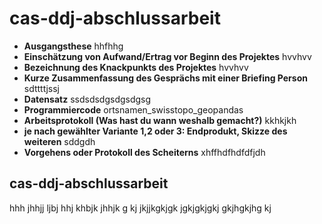 # cas-ddj-abschlussarbeit

* **Ausgangsthese**
  hhfhhg
* **Einschätzung von Aufwand/Ertrag vor Beginn des Projektes**
  hvvhvv
* **Bezeichnung des Knackpunkts des Projektes**
  hvvhvv
* **Kurze Zusammenfassung des Gesprächs mit einer Briefing Person**
  sdttttjssj
* **Datensatz**
  ssdsdsdgsdgsdgsg
* **Programmiercode** ortsnamen_swisstopo_geopandas
* **Arbeitsprotokoll (Was hast du wann weshalb gemacht?)**
  kkhkjkh
* **je nach gewählter Variante 1,2 oder 3: Endprodukt, Skizze des weiteren**
  sddgdh 
* **Vorgehens oder Protokoll des Scheiterns**
  xhffhdfhdfdfjdh
  
  
  
  
## cas-ddj-abschlussarbeit
hhh jhhjj ljbj hhj khbjk jhhjk g kj jkjjkgkjgk jgkjgkjgkj gkjhgkjhg kj
